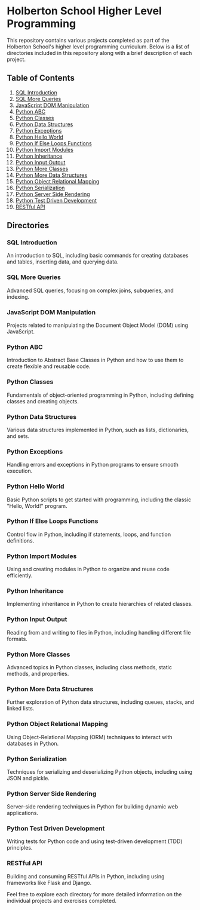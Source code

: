 # Holberton School Higher Level Programming

This repository contains various projects completed as part of the Holberton School's higher level programming curriculum. Below is a list of directories included in this repository along with a brief description of each project.

## Table of Contents
1. [SQL Introduction]([#sql_introduction](https://github.com/FlavioAvdulla/holbertonschool-higher_level_programming/tree/main/SQL_introduction))
2. [SQL More Queries]([#sql_more_queries](https://github.com/FlavioAvdulla/holbertonschool-higher_level_programming/tree/main/SQL_more_queries))
3. [JavaScript DOM Manipulation]([#javascript-dom_manipulation](https://github.com/FlavioAvdulla/holbertonschool-higher_level_programming/tree/main/javascript-dom_manipulation))
4. [Python ABC]([#python-abc](https://github.com/FlavioAvdulla/holbertonschool-higher_level_programming/tree/main/python-abc))
5. [Python Classes]([#python-classes](https://github.com/FlavioAvdulla/holbertonschool-higher_level_programming/blob/main/python-classes/README.md))
6. [Python Data Structures]([#python-data_structures](https://github.com/FlavioAvdulla/holbertonschool-higher_level_programming/tree/main/python-data_structures))
7. [Python Exceptions]([#python-exceptions](https://github.com/FlavioAvdulla/holbertonschool-higher_level_programming/tree/main/python-exceptions))
8. [Python Hello World]([#python-hello_world](https://github.com/FlavioAvdulla/holbertonschool-higher_level_programming/tree/main/python-hello_world))
9. [Python If Else Loops Functions]([#python-if_else_loops_functions](https://github.com/FlavioAvdulla/holbertonschool-higher_level_programming/tree/main/python-if_else_loops_functions))
10. [Python Import Modules]([#python-import_modules](https://github.com/FlavioAvdulla/holbertonschool-higher_level_programming/tree/main/python-import_modules))
11. [Python Inheritance]([#python-inheritance](https://github.com/FlavioAvdulla/holbertonschool-higher_level_programming/tree/main/python-inheritance))
12. [Python Input Output]([#python-input_output](https://github.com/FlavioAvdulla/holbertonschool-higher_level_programming/tree/main/python-input_output))
13. [Python More Classes]([#python-more_classes](https://github.com/FlavioAvdulla/holbertonschool-higher_level_programming/tree/main/python-more_classes))
14. [Python More Data Structures]([#python-more_data_structures](https://github.com/FlavioAvdulla/holbertonschool-higher_level_programming/tree/main/python-more_data_structures))
15. [Python Object Relational Mapping]([#python-object_relational_mapping](https://github.com/FlavioAvdulla/holbertonschool-higher_level_programming/tree/main/python-object_relational_mapping))
16. [Python Serialization]([#python-serialization](https://github.com/FlavioAvdulla/holbertonschool-higher_level_programming/tree/main/python-serialization))
17. [Python Server Side Rendering]([#python-server_side_rendering](https://github.com/FlavioAvdulla/holbertonschool-higher_level_programming/tree/main/python-server_side_rendering))
18. [Python Test Driven Development]([#python-test_driven_development](https://github.com/FlavioAvdulla/holbertonschool-higher_level_programming/tree/main/python-test_driven_development))
19. [RESTful API]([#restful-api](https://github.com/FlavioAvdulla/holbertonschool-higher_level_programming/tree/main/restful-api))

## Directories

### SQL Introduction
An introduction to SQL, including basic commands for creating databases and tables, inserting data, and querying data.

### SQL More Queries
Advanced SQL queries, focusing on complex joins, subqueries, and indexing.

### JavaScript DOM Manipulation
Projects related to manipulating the Document Object Model (DOM) using JavaScript.

### Python ABC
Introduction to Abstract Base Classes in Python and how to use them to create flexible and reusable code.

### Python Classes
Fundamentals of object-oriented programming in Python, including defining classes and creating objects.

### Python Data Structures
Various data structures implemented in Python, such as lists, dictionaries, and sets.

### Python Exceptions
Handling errors and exceptions in Python programs to ensure smooth execution.

### Python Hello World
Basic Python scripts to get started with programming, including the classic "Hello, World!" program.

### Python If Else Loops Functions
Control flow in Python, including if statements, loops, and function definitions.

### Python Import Modules
Using and creating modules in Python to organize and reuse code efficiently.

### Python Inheritance
Implementing inheritance in Python to create hierarchies of related classes.

### Python Input Output
Reading from and writing to files in Python, including handling different file formats.

### Python More Classes
Advanced topics in Python classes, including class methods, static methods, and properties.

### Python More Data Structures
Further exploration of Python data structures, including queues, stacks, and linked lists.

### Python Object Relational Mapping
Using Object-Relational Mapping (ORM) techniques to interact with databases in Python.

### Python Serialization
Techniques for serializing and deserializing Python objects, including using JSON and pickle.

### Python Server Side Rendering
Server-side rendering techniques in Python for building dynamic web applications.

### Python Test Driven Development
Writing tests for Python code and using test-driven development (TDD) principles.

### RESTful API
Building and consuming RESTful APIs in Python, including using frameworks like Flask and Django.

Feel free to explore each directory for more detailed information on the individual projects and exercises completed.

